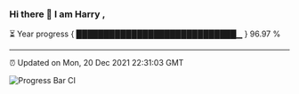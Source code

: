 ### Hi there 👋 I am Harry , 

⏳ Year progress { █████████████████████████████▁ } 96.97 %

---

⏰ Updated on Mon, 20 Dec 2021 22:31:03 GMT

![Progress Bar CI](https://github.com/duykhang68/duykhang68/workflows/Progress%20Bar%20CI/badge.svg)
